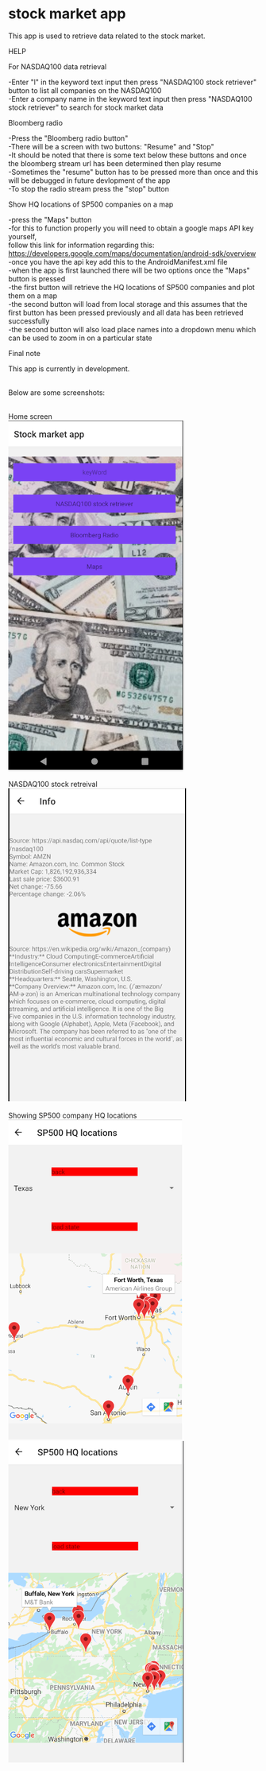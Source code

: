 # stock market app
 
This app is used to retrieve data related to the stock market.

HELP

For NASDAQ100 data retrieval 

-Enter "l" in the keyword text input then press "NASDAQ100 stock retriever" button to list all companies on the NASDAQ100 <br />
-Enter a company name in the keyword text input then press "NASDAQ100 stock retriever" to search for stock market data  <br />

Bloomberg radio

-Press the "Bloomberg radio button" <br />
-There will be a screen with two buttons: "Resume" and "Stop" <br />
-It should be noted that there is some text below these buttons and once the bloomberg stream url has been determined then play resume <br />
-Sometimes the "resume" button has to be pressed more than once and this will be debugged in future devlopment of the app <br />
-To stop the radio stream press the "stop" button <br />

Show HQ locations of SP500 companies on a map

-press the "Maps" button <br />
-for this to function properly you will need to obtain a google maps API key yourself,  <br />
follow this link for information regarding this: https://developers.google.com/maps/documentation/android-sdk/overview <br />
-once you have the api key add this to the AndroidManifest.xml file  <br />
-when the app is first launched there will be two options once the "Maps" button is pressed <br />
-the first button will retrieve the HQ locations of SP500 companies and plot them on a map <br />
-the second button will load from local storage and this assumes that the first button has been pressed previously and all data has been retrieved successfully  <br />
-the second button will also load place names into a dropdown menu which can be used to zoom in on a particular state <br />

Final note

This app is currently in development. <br /> <br />

Below are some screenshots: <br /> <br />

Home screen <br />
![home screen](https://github.com/sjhartley/stock-market-app/blob/main/screenshots/1.PNG)
<br /> <br />
NASDAQ100 stock retreival <br />
![NASDAQ100 stock retreival](https://github.com/sjhartley/stock-market-app/blob/main/screenshots/3.PNG)
<br /> <br />
Showing SP500 company HQ locations <br />
![SP500 HQ locations](https://github.com/sjhartley/stock-market-app/blob/main/screenshots/2.PNG)
![SP500 HQ locations](https://github.com/sjhartley/stock-market-app/blob/main/screenshots/4.PNG)
